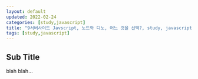 ```yaml
---
layout: default
updated: 2022-02-24
categories: [study,javascript]
title: "9서버사이드 Javscript, 노드와 디노, 어느 것을 선택?, study, javascript"
tags: [study,javascript]
---
```


## Sub Title

blah blah...